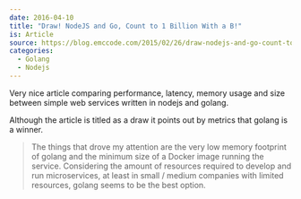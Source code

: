 ```yaml
---
date: 2016-04-10
title: "Draw! NodeJS and Go, Count to 1 Billion With a B!"
is: Article
source: https://blog.emccode.com/2015/02/26/draw-nodejs-and-go-count-to-1-billlion-with-a-b/
categories:
  - Golang
  - Nodejs
---
```


Very nice article comparing performance, latency, memory usage and size between
simple web services written in nodejs and golang.

Although the article is titled as a draw it points out by metrics that golang is
a winner.

> The things that drove my attention are the very low memory footprint of golang
> and the minimum size of a Docker image running the service. Considering the
> amount of resources required to develop and run microservices, at least in
> small / medium companies with limited resources, golang seems to be the best
> option.

